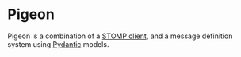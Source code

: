 # Pigeon

Pigeon is a combination of a [STOMP client](https://pypi.org/project/stomp-py/), and a message definition system using [Pydantic](https://docs.pydantic.dev/latest/) models.